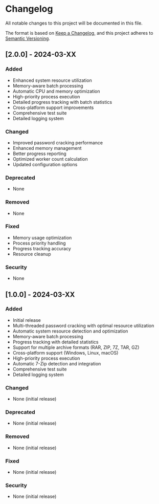 # Changelog

All notable changes to this project will be documented in this file.

The format is based on [Keep a Changelog](https://keepachangelog.com/en/1.0.0/),
and this project adheres to [Semantic Versioning](https://semver.org/spec/v2.0.0.html).

## [2.0.0] - 2024-03-XX

### Added
- Enhanced system resource utilization
- Memory-aware batch processing
- Automatic CPU and memory optimization
- High-priority process execution
- Detailed progress tracking with batch statistics
- Cross-platform support improvements
- Comprehensive test suite
- Detailed logging system

### Changed
- Improved password cracking performance
- Enhanced memory management
- Better progress reporting
- Optimized worker count calculation
- Updated configuration options

### Deprecated
- None

### Removed
- None

### Fixed
- Memory usage optimization
- Process priority handling
- Progress tracking accuracy
- Resource cleanup

### Security
- None

## [1.0.0] - 2024-03-XX

### Added
- Initial release
- Multi-threaded password cracking with optimal resource utilization
- Automatic system resource detection and optimization
- Memory-aware batch processing
- Progress tracking with detailed statistics
- Support for multiple archive formats (RAR, ZIP, 7Z, TAR, GZ)
- Cross-platform support (Windows, Linux, macOS)
- High-priority process execution
- Automatic 7-Zip detection and integration
- Comprehensive test suite
- Detailed logging system

### Changed
- None (initial release)

### Deprecated
- None (initial release)

### Removed
- None (initial release)

### Fixed
- None (initial release)

### Security
- None (initial release) 